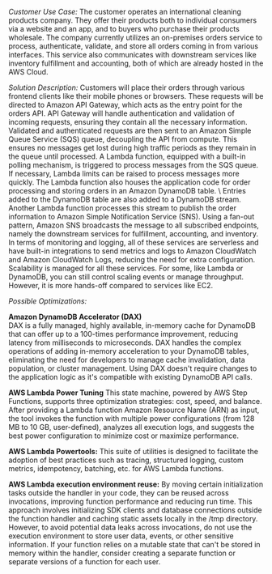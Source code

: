 *Customer Use Case:* The customer operates an international cleaning products company. They offer their products both to individual consumers via a website and an app, and to buyers who purchase their products wholesale. The company currently utilizes an on-premises orders service to process, authenticate, validate, and store all orders coming in from various interfaces. This service also communicates with downstream services like inventory fulfillment and accounting, both of which are already hosted in the AWS Cloud.

*Solution Description:* Customers will place their orders through various frontend clients like their mobile phones or browsers. These requests will be directed to Amazon API Gateway, which acts as the entry point for the orders API. API Gateway will handle authentication and validation of incoming requests, ensuring they contain all the necessary information. Validated and authenticated requests are then sent to an Amazon Simple Queue Service (SQS) queue, decoupling the API from compute. This ensures no messages get lost during high traffic periods as they remain in the queue until processed. A Lambda function, equipped with a built-in polling mechanism, is triggered to process messages from the SQS queue. If necessary, Lambda limits can be raised to process messages more quickly. The Lambda function also houses the application code for order processing and storing orders in an Amazon DynamoDB table. \ Entries added to the DynamoDB table are also added to a DynamoDB stream. Another Lambda function processes this stream to publish the order information to Amazon Simple Notification Service (SNS). Using a fan-out pattern, Amazon SNS broadcasts the message to all subscribed endpoints, namely the downstream services for fulfillment, accounting, and inventory.       
In terms of monitoring and logging, all of these services are serverless and have built-in integrations to send metrics and logs to Amazon CloudWatch and Amazon CloudWatch Logs, reducing the need for extra configuration.            
Scalability is managed for all these services. For some, like Lambda or DynamoDB, you can still control scaling events or manage throughput. However, it is more hands-off compared to services like EC2.        

*Possible Optimizations:*    

**Amazon DynamoDB Accelerator (DAX)**    
DAX is a fully managed, highly available, in-memory cache for DynamoDB that can offer up to a 100-times performance improvement, reducing latency from milliseconds to microseconds. DAX handles the complex operations of adding in-memory acceleration to your DynamoDB tables, eliminating the need for developers to manage cache invalidation, data population, or cluster management. Using DAX doesn't require changes to the application logic as it's compatible with existing DynamoDB API calls.

**AWS Lambda Power Tuning**
This state machine, powered by AWS Step Functions, supports three optimization strategies: cost, speed, and balance.
After providing a Lambda function Amazon Resource Name (ARN) as input, the tool invokes the function with multiple power configurations (from 128 MB to 10 GB, user-defined), analyzes all execution logs, and suggests the best power configuration to minimize cost or maximize performance.

**AWS Lambda Powertools:**
This suite of utilities is designed to facilitate the adoption of best practices such as tracing, structured logging, custom metrics, idempotency, batching, etc. for AWS Lambda functions.

**AWS Lambda execution environment reuse:**
By moving certain initialization tasks outside the handler in your code, they can be reused across invocations, improving function performance and reducing run time.
This approach involves initializing SDK clients and database connections outside the function handler and caching static assets locally in the /tmp directory.
However, to avoid potential data leaks across invocations, do not use the execution environment to store user data, events, or other sensitive information. If your function relies on a mutable state that can't be stored in memory within the handler, consider creating a separate function or separate versions of a function for each user.
